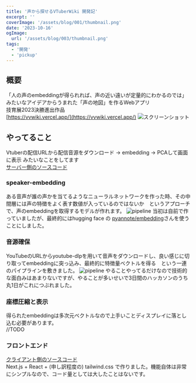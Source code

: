 ```yaml
---
title: '声から探せるVTuberWiki 開発記'
excerpt: ''
coverImage: '/assets/blog/001/thumbnail.png'
date: '2023-10-16'
ogImage:
  url: '/assets/blog/003/thumbnail.png'
tags:
  - '開発'
  - 'pickup'
---
```


## 概要
「人の声のembeddingが得られれば、声の近い遠いが定量的にわかるのでは」みたいなアイデアからうまれた「声の地図」を作るWebアプリ   
技育展2023決勝進出作品  
[https://vvwiki.vercel.app/](https://vvwiki.vercel.app/)
![スクリーンショット](001/screenshot.png)

## やってること
Vtuberの配信URLから配信音源をダウンロード → embedding → PCAして画面に表示 みたいなことをしてます  
[サーバー側のソースコード](https://github.com/maltonn/Voice-Vtuber-Wiki-Server)  

### speaker-embedding
ある音声が誰の声かを当てるようなニューラルネットワークを作った時、その中間層には声の特徴をよく表す数値が入っているのではないか　というアプローチで、声のembeddingを取得するモデルが作れます。
![pipeline](001/1.png)
当初は自前で作っていましたが、最終的にはhugging face の [pyannote/embedding](https://huggingface.co/pyannote/embedding)さんを使うことにしました。

### 音源確保
YouTubeのURLからyoutube-dlpを用いて音声をダウンロードし、良い感じに切り取ってembeddingに突っ込み、最終的に特徴量ベクトルを得る　という一連のパイプラインを敷きました。
![pipeline](001/2.png)
やることやってるだけなので技術的な面白みはあまりないですが、やることが多いせいで3日間のハッカソンのうち丸1日がこれにつぶれました。

### 座標圧縮と表示
得られたembeddingは多次元ベクトルなので上手いことディスプレイに落とし込む必要があります。  
//TODO

### フロントエンド
[クライアント側のソースコード](https://github.com/maltonn/Voice-Vtuber-Wiki-Client)  
Next.js + React + (申し訳程度の) tailwind.css で作りました。機能自体は非常にシンプルなので、コード量としては大したことはないです。

